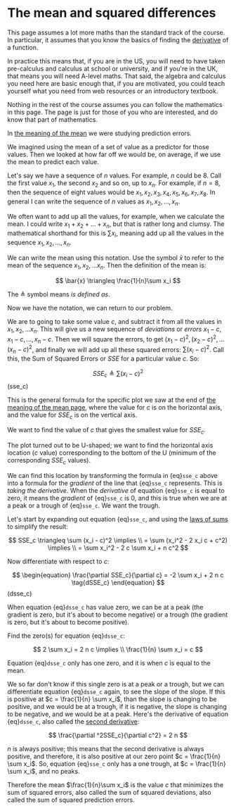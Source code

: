 # The mean and squared differences

This page assumes a lot more maths than the standard track of the course.  In
particular, it assumes that you know the basics of finding the
[derivative](https://en.wikipedia.org/wiki/Derivative) of a function.

In practice this means that, if you are in the US, you will need to have taken
pre-calculus and calculus at school or university, and if you're in the UK,
that means you will need A-level maths.  That said, the algebra and calculus
you need here are basic enough that, if you are motivated, you could teach
yourself what you need from web resources or an introductory textbook.

Nothing in the rest of the course assumes you can follow the mathematics in this page.  The page is just for those of you who are interested, and do know that part of mathematics.

In [the meaning of the mean](../mean-slopes/mean_meaning) we were studying prediction
errors.

We imagined using the mean of a set of value as a predictor for those values.  Then we looked at how far off we would be, on average, if we use the mean to predict each value.

Let's say we have a sequence of $n$ values.  For example, $n$ could be 8.  Call
the first value $x_1$, the second $x_2$ and so on, up to $x_n$.  For example,
if $n = 8$, then the sequence of eight values would be ${x_1, x_2, x_3, x_4,
x_5, x_6, x_7, x_8}$.  In general I can write the sequence of $n$ values as
${x_1, x_2, ..., x_n}$.

We often want to add up all the values, for example, when we calculate the
mean.  I could write $x_1 + x_2 + ... + x_n$, but that is rather long and
clumsy.  The mathematical shorthand for this is $\sum x_i$, meaning add up all
the values in the sequence ${x_1, x_2, ..., x_n}$.

We can write the mean using this notation.  Use the symbol $\bar{x}$ to refer
to the mean of the sequence ${x_1, x_2, ... x_n}$. Then the definition of the mean is:

$$
\bar{x} \triangleq \frac{1}{n}\sum x_i
$$

The $\triangleq$ symbol means *is defined as*.

Now we have the notation, we can return to our problem.

We are to going to take some value $c$, and subtract it from all the values in
${x_1, x_2, ... x_n}$.  This will give us a new sequence of *deviations* or
*errors* ${x_1 - c, x_1 - c, ..., x_n - c}$.  Then we will square the
errors, to get ${(x_1 - c)^2, (x_2 - c)^2, ... (x_n - c)^2}$, and finally
we will add up all these squared errors: $\sum (x_i - c)^2$.  Call this,
the Sum of Squared Errors or $SSE$ for a particular value $c$.  So:

$$
\begin{equation}
SSE_c \triangleq \sum (x_i - c)^2
\end{equation}
$$ (sse_c)

This is the general formula for the specific plot we saw at the end of [the
meaning of the mean page](../mean-slopes/mean_meaning), where the value for $c$ is on
the horizontal axis, and the value for $SSE_c$ is on the vertical axis.

We want to find the value of $c$ that gives the smallest value for $SSE_c$.

The plot turned out to be U-shaped; we want to find the horizontal axis
location ($c$ value) corresponding to the bottom of the U (minimum of the
corresponding $SSE_c$ values).

We can find this location by transforming the formula in {eq}`sse_c` above
into a formula for the *gradient* of the line that {eq}`sse_c` represents.
This is *taking the derivative*.  When the *derivative* of equation
{eq}`sse_c` is equal to zero, it means the *gradient* of 
{eq}`sse_c` is 0, and this is true when we are at a peak or a trough of
{eq}`sse_c`.  We want the trough.

Let's start by expanding out equation {eq}`sse_c`, and using the [laws of sums](http://matthew-brett.github.io/teaching/some_sums.html) to simplify the result:

$$
SSE_c \triangleq \sum (x_i - c)^2 \implies \\
= \sum (x_i^2 - 2 x_i c + c^2) \implies \\
= \sum x_i^2 - 2 c \sum x_i + n c^2
$$

Now differentiate with respect to $c$:

$$
\begin{equation}
\frac{\partial SSE_c}{\partial c} = -2 \sum x_i + 2 n c \tag{dSSE_c}
\end{equation}
$$ (dsse_c)

When equation {eq}`dsse_c` has value zero, we can be at a peak (the
gradient is zero, but it's about to become negative) or a trough (the gradient
is zero, but it's about to become positive).

Find the zero(s) for equation {eq}`dsse_c`:

$$
2 \sum x_i = 2 n c \implies \\
\frac{1}{n} \sum x_i = c
$$

Equation {eq}`dsse_c` only has one zero, and it is when $c$ is equal to
the mean.

We so far don't know if this single zero is at a peak or a trough, but we can
differentiate equation {eq}`dsse_c` again, to see the slope of the slope.
If this is positive at $c = \frac{1}{n} \sum x_i$, than the slope is changing
to be positive, and we would be at a trough, if it is negative, the slope is
changing to be negative, and we would be at a peak.  Here's the derivative of
equation {eq}`dsse_c`, also called the [second
derivative](https://en.wikipedia.org/wiki/Second_derivative):

$$
\frac{\partial ^2SSE_c}{\partial c^2} = 2 n
$$

$n$ is always positive; this means that the second derivative is always
positive, and therefore, it is also positive at our zero point $c = \frac{1}{n}
\sum x_i$.  So, equation {eq}`sse_c` only has a one trough, at $c =
\frac{1}{n} \sum x_i$, and no peaks.

Therefore the mean $\frac{1}{n}\sum x_i$ is the value $c$ that minimizes the
sum of squared errors, also called the sum of squared deviations, also called
the sum of squared prediction errors.
